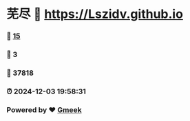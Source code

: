 # 芜尽 :link: https://Lszidv.github.io 
### :page_facing_up: [15](https://Lszidv.github.io/tag.html) 
### :speech_balloon: 3 
### :hibiscus: 37818 
### :alarm_clock: 2024-12-03 19:58:31 
### Powered by :heart: [Gmeek](https://github.com/Meekdai/Gmeek)
